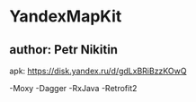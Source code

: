 # YandexMapKit
## author: Petr Nikitin

apk: https://disk.yandex.ru/d/gdLxBRiBzzKOwQ

-Moxy
-Dagger
-RxJava
-Retrofit2
